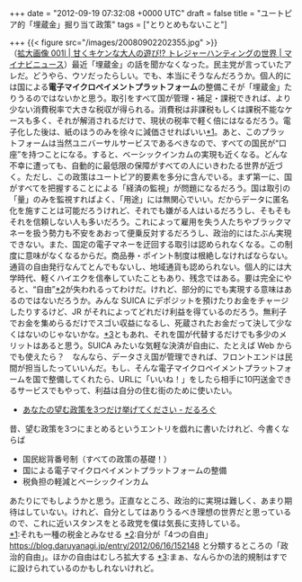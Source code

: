 
+++
date = "2012-09-19 07:32:08 +0000 UTC"
draft = false
title = "ユートピア的「埋蔵金」掘り当て政策"
tags = ["とりとめもないこと"]

+++
{{< figure src="/images/20080902202355.jpg"  >}}<br/>
（<a href="http://news.mynavi.jp/photo/series/hobobetsu/003/images/001l.jpg">拡大画像 001l | 甘くキケンな大人の遊び!? トレジャーハンティングの世界 | マイナビニュース</a>）最近「埋蔵金」の話を聞かなくなった。民主党が言っていたアレだ。どうやら、ウソだったらしい。でも、本当にそうなんだろうか。個人的には国による**電子マイクロペイメントプラットフォーム**の整備こそが「埋蔵金」たりうるのではないかと思う。取引をすべて国が管理・補足・課税できれば、より少ない消費税率で大きな税収が得られる。消費税は非課税もしくは課税不能なケースも多く、それが解消されるだけで、現状の税率で軽く倍にはなるだろう。電子化した後は、紙のほうのみを徐々に減価させればいい<a href="#f-30db6bde" name="fn-30db6bde" title="それも一種の税金とみなせる">*1</a>。あと、このプラットフォームは当然ユニバーサルサービスであるべきなので、すべての国民が“口座”を持つことになる。すると、ベーシックインカムの実現も近くなる。どんな不幸に遭っても、自動的に最低限の保障がすべての人にいきわたる世界が近づく。ただし、この政策はユートピア的要素を多分に含んでいる。まず第一に、国がすべてを把握することによる「経済の監視」が問題になるだろう。国は取引の「量」のみを監視すればよく、「用途」には無関心でいい。だからデータに匿名化を施すことは可能だろうけれど、それでも嫌がる人はいるだろうし、そもそもそれを信頼しない人も多いだろう。これによって雇用を失う人たちやブラックマネーを扱う勢力も不安をあおって便乗反対するだろうし、政治的にはたぶん実現できない。また、国定の電子マネーを迂回する取引は認められなくなる。この制度に意味がなくなるからだ。商品券・ポイント制度は根絶しなければならない。通貨の自由発行なんてとんでもないし、地域通貨も認められない。個人的には大学時代、軽くハイエクを信奉していたこともあり、残念ではある。要は完全にやると、“自由”<a href="#f-9336deb8" name="fn-9336deb8" title="自分が「4つの自由」 https://blog.daruyanagi.jp/entry/2012/06/16/152148 と分類するところの「政治的自由」。ほかの自由はむしろ拡大する">*2</a>が失われるってわけだ。けれど、部分的にでも実現する意味はあるのではないだろうか。みんな SUICA にデポジットを預けたりお金をチャージしたりするけど、JR がそれによってどれだけ利益を得ているのだろう。無利子でお金を集めらるだけでスゴい収益になるし、死蔵されたお金だって決して少なくはないのじゃないかな。<a href="#f-0ded9a39" name="fn-0ded9a39" title="まぁ、なんらかの法的規制はすでに設けられているのかもしれないけれど。">*3</a>ともあれ、それを国が代替するだけでも多少のメリットはあると思う。SUICA みたいな気軽な決済が自由に、たとえば Web からでも使えたら？　なんなら、データさえ国が管理できれば、フロントエンドは民間が担当したっていいんだ。もし、そんな電子マイクロペイメントプラットフォームを国で整備してくれたら、URLに「いいね！」をしたら相手に10円送金できるサービスでもやって、利益は自分の住む街のために使いたい。

<ul>
<li><a href="https://blog.daruyanagi.jp/entry/2011/12/07/223515">あなたの望む政策を3つだけ挙げてください - だるろぐ</a></li>
</ul>昔、望む政策を3つにまとめるというエントリを戯れに書いたけれど、今書くならば

<ul>
<li>国民総背番号制（すべての政策の基礎！）</li>
<li>国による電子マイクロペイメントプラットフォームの整備</li>
<li>税負担の軽減とベーシックインカム</li>
</ul>あたりにでもしようかと思う。正直なところ、政治的に実現は難しく、あまり期待はしていない。けれど、自分としてはありうるべき理想の世界だと思っているので、これに近いスタンスをとる政党を僕は気長に支持している。
<div class="footnote">
<a href="#fn-30db6bde" name="f-30db6bde" class="footnote-number">*1</a><span class="footnote-delimiter">:</span><span class="footnote-text">それも一種の税金とみなせる</span>
<a href="#fn-9336deb8" name="f-9336deb8" class="footnote-number">*2</a><span class="footnote-delimiter">:</span><span class="footnote-text">自分が「4つの自由」 <a href="https://blog.daruyanagi.jp/entry/2012/06/16/152148">https://blog.daruyanagi.jp/entry/2012/06/16/152148</a> と分類するところの「政治的自由」。ほかの自由はむしろ拡大する</span>
<a href="#fn-0ded9a39" name="f-0ded9a39" class="footnote-number">*3</a><span class="footnote-delimiter">:</span><span class="footnote-text">まぁ、なんらかの法的規制はすでに設けられているのかもしれないけれど。</span>
</div>

